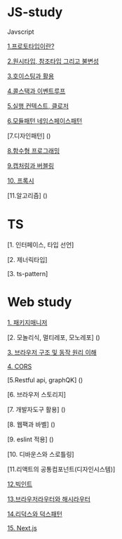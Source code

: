 # JS-study
Javscript 

[1.프로토타입이란?](https://github.com/KoGaYoung/JS-study/blob/main/%ED%94%84%EB%A1%9C%ED%86%A0%ED%83%80%EC%9E%85(Prototype).md)

[2.원시타입, 참조타입 그리고 불변성](https://github.com/KoGaYoung/JS-study/blob/main/%EC%9B%90%EC%8B%9C%ED%83%80%EC%9E%85_%EC%B0%B8%EC%A1%B0%ED%83%80%EC%9E%85%EA%B3%BC%20%EB%B6%88%EB%B3%80%EC%84%B1(Immutable).md)

[3.호이스팅과 활용](https://github.com/KoGaYoung/JS-study/blob/main/%ED%98%B8%EC%9D%B4%EC%8A%A4%ED%8C%85(hoisting).md)

[4.콜스택과 이벤트루프](https://github.com/KoGaYoung/JS-study/blob/main/%EC%BD%9C%EC%8A%A4%ED%83%9D%EA%B3%BC%20%EC%9D%B4%EB%B2%A4%ED%8A%B8%EB%A3%A8%ED%94%84.md)

[5.실행 컨텍스트, 클로저](https://github.com/KoGaYoung/JS-study/blob/main/%EC%8B%A4%ED%96%89%20%EC%BB%A8%ED%85%8D%EC%8A%A4%ED%8A%B8%EC%99%80%ED%81%B4%EB%A1%9C%EC%A0%80.md)

[6.모듈패턴 네임스페이스패턴](https://github.com/KoGaYoung/JS-study/blob/main/%EB%AA%A8%EB%93%88%ED%8C%A8%ED%84%B4%20%EB%84%A4%EC%9E%84%EC%8A%A4%ED%8E%98%EC%9D%B4%EC%8A%A4%ED%8C%A8%ED%84%B4.md)

[7.디자인패턴] ()

[8.함수형 프로그래밍](https://github.com/KoGaYoung/JS-study/blob/main/%ED%95%A8%EC%88%98%ED%98%95%20%ED%94%84%EB%A1%9C%EA%B7%B8%EB%9E%98%EB%B0%8D)

[9.캡처링과 버블링](https://github.com/KoGaYoung/JS-study/blob/main/%EC%BA%A1%EC%B2%98%EB%A7%81%EA%B3%BC%20%EB%B2%84%EB%B8%94%EB%A7%81.md)

[10. 프록시](https://github.com/KoGaYoung/JS-study/blob/main/%ED%94%84%EB%A1%9D%EC%8B%9C.md)

[11.알고리즘] ()


# TS
[1. 인터페이스, 타입 선언]

[2. 제너릭타입]

[3. ts-pattern]


# Web study
[1. 패키지매니저](https://github.com/KoGaYoung/JS-study/blob/main/%ED%8C%A8%ED%82%A4%EC%A7%80%EB%A7%A4%EB%8B%88%EC%A0%80.md)

[2. 모놀리식, 멀티레포, 모노레포] ()

[3. 브라우저 구조 및 동작 원리 이해](https://github.com/KoGaYoung/JS-study/blob/main/%EB%B8%8C%EB%9D%BC%EC%9A%B0%EC%A0%80%20%EA%B5%AC%EC%A1%B0%20%EB%B0%8F%20%EB%8F%99%EC%9E%91%20%EC%9B%90%EB%A6%AC%20%EC%9D%B4%ED%95%B4.md)

[4. CORS](https://github.com/KoGaYoung/JS-study/blob/main/CORS.md)

[5.Restful api, graphQK] ()

[6. 브라우저 스토리지]

[7. 개발자도구 활용] ()

[8. 웹팩과 바벨] ()

[9. eslint 적용] ()

[10. 디바운스와 스로틀링]

[11.리액트의 공통컴포넌트(디자인시스템)]

[12.빅인트](https://github.com/KoGaYoung/JS-study/blob/main/%EB%B9%85%EC%9D%B8%ED%8A%B8.md)

[13.브라우저라우터와 해시라우터](https://github.com/KoGaYoung/JS-study/blob/main/%EB%B8%8C%EB%9D%BC%EC%9A%B0%EC%A7%95%EB%9D%BC%EC%9A%B0%ED%84%B0%EC%99%80%20%ED%95%B4%EC%8B%9C%EB%9D%BC%EC%9A%B0%ED%84%B0.md)

[14.리덕스와 덕스패턴](https://github.com/KoGaYoung/JS-study/blob/main/%EB%A6%AC%EB%8D%95%EC%8A%A4%EC%99%80%20%EB%8D%95%EC%8A%A4%ED%8C%A8%ED%84%B4.md)

[15. Next.js]()
